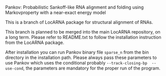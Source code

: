  Pankov: Probabilistic Sankoff-like RNA alignment and folding using Markovproperty with a near-exact energy model

This is a branch of LocARNA package for structural alignment of RNAs.


This branch is planned to be merged into the main LocARNA repository, on a long term. Please refer to README.txt to follow the installation instruction from the LocARNA package.

After installation you can run Pankov binary file `sparse_n` from the bin directory in the installation path.
Please always pass these parameters to use Pankov which uses the conditional probably `--track-closing-bp  --use-cond`, the parameters are mandatory for the proper run of the program.
